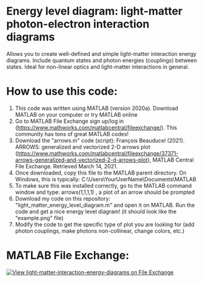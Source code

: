 # Energy level diagram: light-matter photon-electron interaction diagrams
Allows you to create well-defined and simple light-matter interaction energy diagrams. Include quantum states and photon energies (couplings) between states. Ideal for non-linear optics and light-matter interactions in general.


# How to use this code:
1) This code was written using MATLAB (version 2020a). Download MATLAB on your computer or try MATLAB online
2) Go to MATLAB File Exchange sign up/log in (https://www.mathworks.com/matlabcentral/fileexchange/). This community has tons of great MATLAB codes!
3) Download the "arrows.m" code (script):
François Beauducel (2021). ARROWS: generalized and vectorized 2-D arrows plot (https://www.mathworks.com/matlabcentral/fileexchange/37371-arrows-generalized-and-vectorized-2-d-arrows-plot), MATLAB Central File Exchange. Retrieved March 14, 2021.
4) Once downloaded, copy this file to the MATLAB parent directory. On Windows, this is typically: C:\Users\YourUserName\Documents\MATLAB
5) To make sure this was installed correctly, go to the MATLAB command window and type:  arrows(1,1,1,1) , a plot of an arrow should be prompted
6) Download my code on this repository: "light_matter_energy_level_diagram.m" and open it on MATLAB. Run the code and get a nice energy level diagram! (it should look like the "example.png" file) 
7) Modify the code to get the specific type of plot you are looking for (add photon couplings, make photons non-collinear, change colors, etc.)  

# MATLAB File Exchange:
[![View light-matter-interaction-energy-diagrams on File Exchange](https://www.mathworks.com/matlabcentral/images/matlab-file-exchange.svg)](https://www.mathworks.com/matlabcentral/fileexchange/88838-light-matter-interaction-energy-diagrams)

